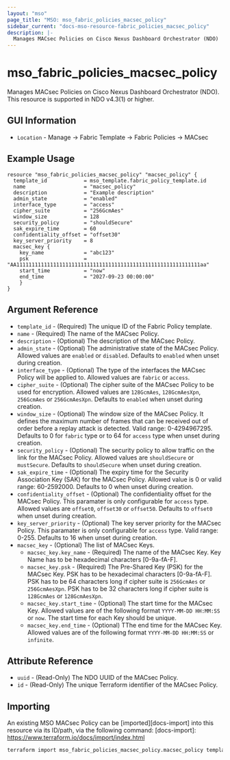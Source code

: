 ```yaml
---
layout: "mso"
page_title: "MSO: mso_fabric_policies_macsec_policy"
sidebar_current: "docs-mso-resource-fabric_policies_macsec_policy"
description: |-
  Manages MACsec Policies on Cisco Nexus Dashboard Orchestrator (NDO)
---
```




# mso_fabric_policies_macsec_policy #

Manages MACsec Policies on Cisco Nexus Dashboard Orchestrator (NDO). This resource is supported in NDO v4.3(1) or higher.

## GUI Information ##

* `Location` - Manage -> Fabric Template -> Fabric Policies -> MACsec

## Example Usage ##

```hcl
resource "mso_fabric_policies_macsec_policy" "macsec_policy" {
  template_id            = mso_template.fabric_policy_template.id
  name                   = "macsec_policy"
  description            = "Example description"
  admin_state            = "enabled"
  interface_type         = "access"
  cipher_suite           = "256GcmAes"
  window_size            = 128
  security_policy        = "shouldSecure"
  sak_expire_time        = 60
  confidentiality_offset = "offset30"
  key_server_priority    = 8
  macsec_key {
    key_name             = "abc123"
    psk                  = "AA111111111111111111111111111111111111111111111111111111111111aa"
    start_time           = "now"
    end_time             = "2027-09-23 00:00:00"
	}
}
```

## Argument Reference ##

* `template_id` - (Required) The unique ID of the Fabric Policy template.
* `name` - (Required) The name of the MACsec Policy.
* `description` - (Optional) The description of the MACsec Policy.
* `admin_state` - (Optional) The administrative state of the MACsec Policy. Allowed values are `enabled` or `disabled`. Defaults to `enabled` when unset during creation.
* `interface_type` - (Optional) The type of the interfaces the MACsec Policy will be applied to. Allowed values are `fabric` or `access`.
* `cipher_suite` - (Optional) The cipher suite of the MACsec Policy to be used for encryption. Allowed values are `128GcmAes`, `128GcmAesXpn`, `256GcmAes` or `256GcmAesXpn`. Defaults to `enabled` when unset during creation.
* `window_size` - (Optional) The window size of the MACsec Policy. It defines the maximum number of frames that can be received out of order before a replay attack is detected. Valid range: 0-4294967295. Defaults to 0 for `fabric` type or to 64 for `access` type when unset during creation.
* `security_policy` - (Optional) The security policy to allow traffic on the link for the MACsec Policy. Allowed values are `shouldSecure` or `mustSecure`. Defaults to `shouldSecure` when unset during creation.
* `sak_expire_time` - (Optional) The expiry time for the Security Association Key (SAK) for the MACsec Policy. Allowed value is 0 or valid range: 60-2592000. Defaults to 0 when unset during creation.
* `confidentiality_offset` - (Optional) The confidentiality offset for the MACsec Policy. This paramater is only configurable for `access` type. Allowed values are `offset0`, `offset30` or `offset50`. Defaults to `offset0` when unset during creation.
* `key_server_priority` - (Optional) The key server priority for the MACsec Policy. This paramater is only configurable for `access` type. Valid range: 0-255. Defaults to 16 when unset during creation.
* `macsec_key` - (Optional) The list of MACsec Keys.
  * `macsec_key.key_name` - (Required) The name of the MACsec Key. Key Name has to be hexadecimal characters [0-9a-fA-F].
  * `macsec_key.psk` - (Required) The Pre-Shared Key (PSK) for the MACsec Key. PSK has to be hexadecimal characters [0-9a-fA-F]. PSK has to be 64 characters long if cipher suite is `256GcmAes` or `256GcmAesXpn`. PSK has to be 32 characters long if cipher suite is `128GcmAes` or `128GcmAesXpn`.
  * `macsec_key.start_time` - (Optional) The start time for the MACsec Key. Allowed values are of the following format `YYYY-MM-DD HH:MM:SS` or `now`. The start time for each Key should be unique.
  * `macsec_key.end_time` - (Optional) TThe end time for the MACsec Key. Allowed values are of the following format `YYYY-MM-DD HH:MM:SS` or `infinite`.

## Attribute Reference ##

* `uuid` - (Read-Only) The NDO UUID of the MACsec Policy.
* `id` - (Read-Only) The unique Terraform identifier of the MACsec Policy.

## Importing ##

An existing MSO MACsec Policy can be [imported][docs-import] into this resource via its ID/path, via the following command: [docs-import]: <https://www.terraform.io/docs/import/index.html>

```bash
terraform import mso_fabric_policies_macsec_policy.macsec_policy templateId/{template_id}/VlanPool/{name}
```

